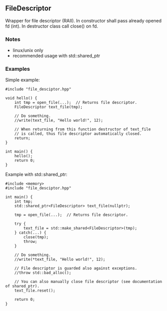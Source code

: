 ## FileDescriptor
Wrapper for file descriptor (RAII). In constructor shall pass already opened fd (int). In destructor class call close() on fd.

### Notes
* linux/unix only
* recommended usage with std::shared_ptr

### Examples
Simple example:
```
#include "file_desciptor.hpp"

void hello() {
	int tmp = open_file(...);  // Returns file descriptor.
	FileDescriptor text_file(tmp);

	// Do something.
	//write(text_file, "Hello world!", 12);

	// When returning from this function destructor of text_file
	// is called, thus file descriptor automatically closed.
	return;
}

int main() {
	hello();
	return 0;
}
```

Example with std::shared_ptr:
```
#include <memory>
#include "file_desciptor.hpp"

int main() {
	int tmp;
	std::shared_ptr<FileDescriptor> text_file(nullptr);

	tmp = open_file(...);  // Returns file descriptor.

	try {
		text_file = std::make_shared<FileDescriptor>(tmp);
	} catch(...) {
		close(tmp);
		throw;
	}

	// Do something.
	//write(*text_file, "Hello world!", 12);

	// File descriptor is guarded also against exceptions.
	//throw std::bad_alloc();

	// You can also manually close file descriptor (see documentation of shared_ptr).
	text_file.reset();

	return 0;
}
```
